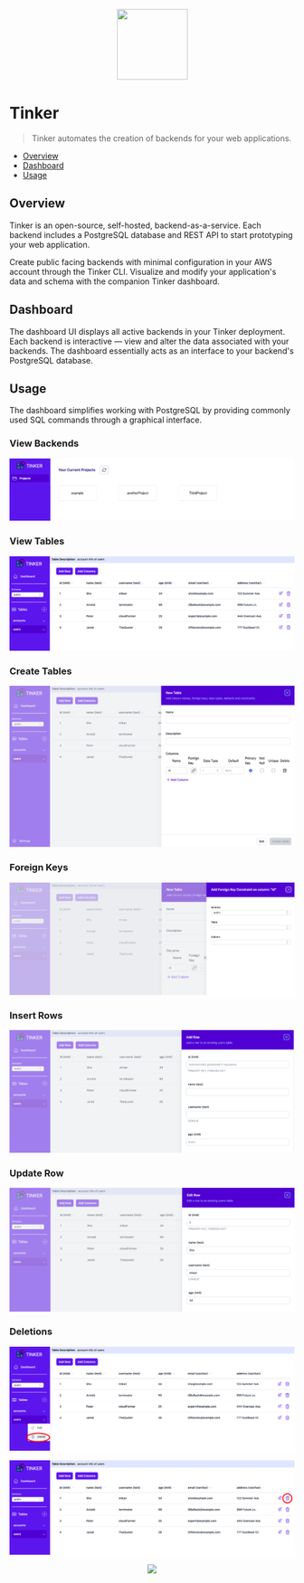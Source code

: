 <p align="center">
  <img width="125" height="125" src="https://github.com/tinker-base/tinker-dashboard/blob/27233f35469efd653eb95a6a0825a2a4231468d2/src/images/SVG%20Vector%20Files/tinker_logo.svg">
</p>

# Tinker

> Tinker automates the creation of backends for your web applications.

- [Overview](#overview)
- [Dashboard](#dashboard)
- [Usage](#usage)

## Overview

Tinker is an open-source, self-hosted, backend-as-a-service. Each backend includes a PostgreSQL database and REST API to start prototyping your web application.

Create public facing backends with minimal configuration in your AWS account through the Tinker CLI. Visualize and modify your application's data and schema with the companion Tinker dashboard.

## Dashboard

The dashboard UI displays all active backends in your Tinker deployment. Each backend is interactive — view and alter the data associated with your backends. The dashboard essentially acts as an interface to your backend's PostgreSQL database.

## Usage

The dashboard simplifies working with PostgreSQL by providing commonly used SQL commands through a graphical interface.

### View Backends

<p align="center">
  <img src="./src/images/screen_shots/projects.png">
</p>

### View Tables

<p align="center">
  <img src="./src/images/screen_shots/tableEditor.png">
</p>

### Create Tables

<p align="center">
  <img src="./src/images/screen_shots/newTable.png">
</p>

### Foreign Keys

<p align="center">
  <img src="./src/images/screen_shots/foreignKey.png">
</p>

### Insert Rows

<p align="center">
  <img src="./src/images/screen_shots/addRow.png">
</p>

### Update Row

<p align="center">
  <img src="./src/images/screen_shots/editRow.png">
</p>

### Deletions

<p align="center">
  <img src="./src/images/screen_shots/deleteTable.png">
</p>

<p align="center">
  <img src="./src/images/screen_shots/deleteRow.png">
</p>

<p align="center">
  <img src="./src/images/screen_shots/deleteColumns.png">
</p>
